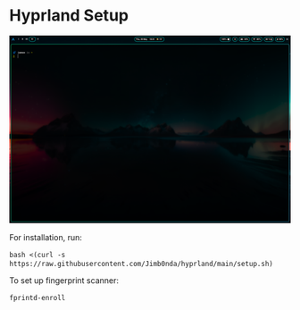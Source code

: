 # Hyprland Setup


![alt text](2025-05-08-183450_hyprshot.png)

For installation, run:<br/>
```shell
bash <(curl -s https://raw.githubusercontent.com/Jimb0nda/hyprland/main/setup.sh)
```
To set up fingerprint scanner:<br/>
```shell
fprintd-enroll
```
